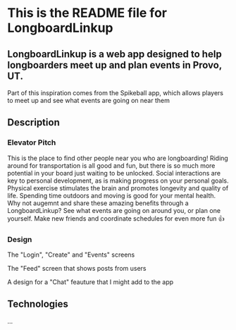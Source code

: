 # This is the README file for LongboardLinkup
## LongboardLinkup is a web app designed to help longboarders meet up and plan events in Provo, UT.
Part of this inspiration comes from the Spikeball app, which allows players 
to meet up and see what events are going on near them

## Description
### Elevator Pitch
This is the place to find other people near you who are longboarding! Riding around for transportation is all good and fun, but there is so much more potential in your board just waiting to be unlocked. Social interactions are key to personal development, as is making progress on your personal goals. Physical exercise stimulates the brain and promotes longevity and quality of life. Spending time outdoors and moving is good for your mental health. Why not augemnt and share these amazing benefits through a LongboardLinkup? See what events are going on around you, or plan one yourself. Make new friends and coordinate schedules for even more fun 👍


### Design
The "Login", "Create" and "Events" screens

The "Feed" screen that shows posts from users

A design for a "Chat" feauture that I might add to the app

## Technologies
...
